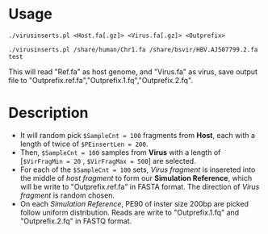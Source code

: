 # Usage

```
./virusinserts.pl <Host.fa[.gz]> <Virus.fa[.gz]> <Outprefix>

./virusinserts.pl /share/human/Chr1.fa /share/bsvir/HBV.AJ507799.2.fa test
```

This will read "Ref.fa" as host genome, and "Virus.fa" as virus, save output file to "Outprefix.ref.fa","Outprefix.1.fq","Outprefix.2.fq".

# Description

* It will random pick `$SampleCnt = 100` fragments from **Host**, each with a length of twice of `$PEinsertLen = 200`.
* Then, `$SampleCnt = 100` samples from **Virus** with a length of [`$VirFragMin = 20` , `$VirFragMax = 500`] are selected.
* For each of the `$SampleCnt = 100` sets, *Virus fragment* is insereted into the middle of *host fragment* to form our **Simulation Reference**, which will be write to "Outprefix.ref.fa" in FASTA format. The direction of *Virus fragment* is random chosen.
* On each *Simulation Reference*, PE90 of inster size 200bp are picked follow uniform distribution. Reads are write to "Outprefix.1.fq" and "Outprefix.2.fq" in FASTQ format.
